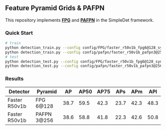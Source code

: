 ## Feature Pyramid Grids & PAFPN

This repository implements [**FPG**](https://arxiv.org/pdf/2004.03580.pdf) and [**PAFPN**](https://arxiv.org/abs/1803.01534) in the SimpleDet framework.

### Quick Start
```bash
# train
python detection_train.py --config config/FPG/faster_r50v1b_fpg6@128_syncbn_1x.py
python detection_train.py --config config/pafpn/faster_r50v1b_pafpn3@256_syncbn_1x.py
# test
python detection_test.py --config config/FPG/faster_r50v1b_fpg6@128_syncbn_1x.py
python detection_test.py --config config/pafpn/faster_r50v1b_pafpn3@256_syncbn_1x.py
```

### Results

| Detector | Pyramid | AP | AP50 | AP75 | APs | APm | APl |
|----------|---------|----|------|------|-----|-----|-----|
| Faster R50v1b | FPG 6@128 | 38.7 | 59.5 | 42.3 | 23.7 | 42.3 | 48.3|
| Faster R50v1b | PAFPN 3@256 | 38.6 | 58.8 | 41.8 | 22.3 | 42.6 | 50.8 |